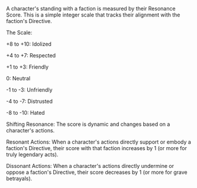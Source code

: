 A character's standing with a faction is measured by their Resonance Score. This is a simple integer scale that tracks their alignment with the faction's Directive.

The Scale:

+8 to +10: Idolized

+4 to +7: Respected

+1 to +3: Friendly

0: Neutral

-1 to -3: Unfriendly

-4 to -7: Distrusted

-8 to -10: Hated

Shifting Resonance: The score is dynamic and changes based on a character's actions.

Resonant Actions: When a character's actions directly support or embody a faction's Directive, their score with that faction increases by 1 (or more for truly legendary acts).

Dissonant Actions: When a character's actions directly undermine or oppose a faction's Directive, their score decreases by 1 (or more for grave betrayals).